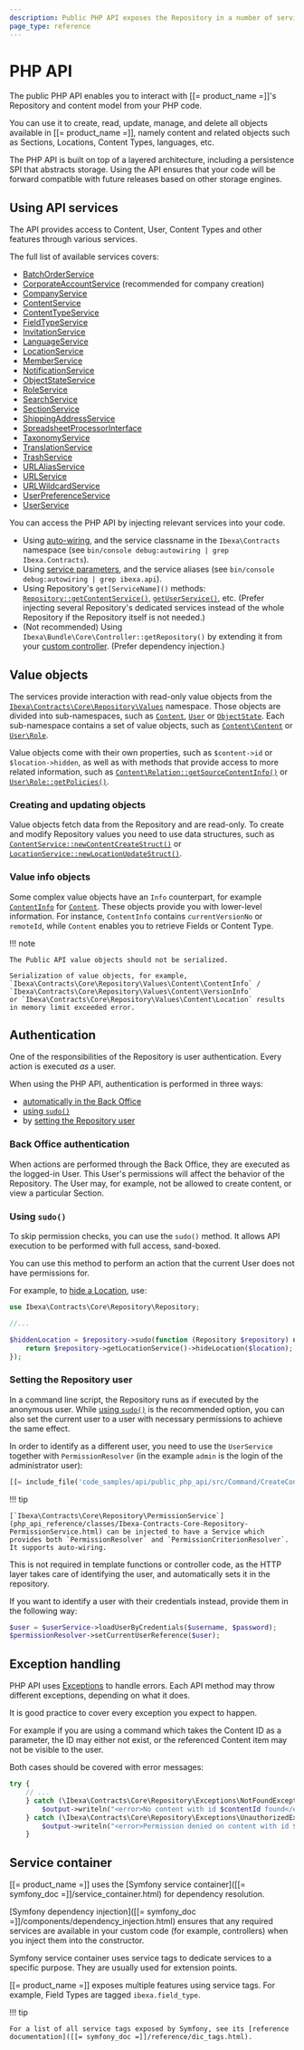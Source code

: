 ```yaml
---
description: Public PHP API exposes the Repository in a number of services and allows creating, reading, updating, managing, and deleting objects.
page_type: reference
---
```


# PHP API

The public PHP API enables you to interact with [[= product_name =]]'s Repository and content model from your PHP code.

You can use it to create, read, update, manage, and delete all objects available in [[= product_name =]], namely
content and related objects such as Sections, Locations, Content Types, languages, etc.

The PHP API is built on top of a layered architecture, including a persistence SPI that abstracts storage.
Using the API ensures that your code will be forward compatible with future releases based on other storage engines.

## Using API services

The API provides access to Content, User, Content Types and other features through various services.

The full list of available services covers:

- [BatchOrderService](php_api_reference/classes/Ibexa-Contracts-Cart-BatchOrderServiceInterface.html)
- [CorporateAccountService](php_api_reference/classes/Ibexa-Contracts-CorporateAccount-Service-CorporateAccountService.html) (recommended for company creation)
- [CompanyService](php_api_reference/classes/Ibexa-Contracts-CorporateAccount-Service-CompanyService.html)
- [ContentService](php_api_reference/classes/Ibexa-Contracts-Core-Repository-ContentService.html)
- [ContentTypeService](php_api_reference/classes/Ibexa-Contracts-Core-Repository-ContentTypeService.html)
- [FieldTypeService](php_api_reference/classes/Ibexa-Contracts-Core-Repository-FieldTypeService.html)
- [InvitationService](php_api_reference/classes/Ibexa-Contracts-User-Invitation-InvitationService.html)
- [LanguageService](php_api_reference/classes/Ibexa-Contracts-Core-Repository-LanguageService.html)
- [LocationService](php_api_reference/classes/Ibexa-Contracts-Core-Repository-LocationService.html)
- [MemberService](php_api_reference/classes/Ibexa-Contracts-CorporateAccount-Service-MemberService.html)
- [NotificationService](php_api_reference/classes/Ibexa-Contracts-Core-Repository-NotificationService.html)
- [ObjectStateService](php_api_reference/classes/Ibexa-Contracts-Core-Repository-ObjectStateService.html)
- [RoleService](php_api_reference/classes/Ibexa-Contracts-Core-Repository-RoleService.html)
- [SearchService](php_api_reference/classes/Ibexa-Contracts-Core-Repository-SearchService.html)
- [SectionService](php_api_reference/classes/Ibexa-Contracts-Core-Repository-SectionService.html)
- [ShippingAddressService](php_api_reference/classes/Ibexa-Contracts-CorporateAccount-Service-ShippingAddressService.html)
- [SpreadsheetProcessorInterface](php_api_reference/classes/Ibexa-Contracts-Cart-FileProcessor-SpreadsheetProcessorInterface.html)
- [TaxonomyService](php_api_reference/classes/Ibexa-Contracts-Taxonomy-Service-TaxonomyServiceInterface.html)
- [TranslationService](php_api_reference/classes/Ibexa-Contracts-Core-Repository-TranslationService.html)
- [TrashService](php_api_reference/classes/Ibexa-Contracts-Core-Repository-TrashService.html)
- [URLAliasService](php_api_reference/classes/Ibexa-Contracts-Core-Repository-URLAliasService.html)
- [URLService](php_api_reference/classes/Ibexa-Contracts-Core-Repository-URLService.html)
- [URLWildcardService](php_api_reference/classes/Ibexa-Contracts-Core-Repository-URLWildcardService.html)
- [UserPreferenceService](php_api_reference/classes/Ibexa-Contracts-Core-Repository-UserPreferenceService.html)
- [UserService](php_api_reference/classes/Ibexa-Contracts-Core-Repository-UserService.html)

You can access the PHP API by injecting relevant services into your code.

- Using [auto-wiring]([[=symfony_doc=]]/service_container/autowiring.html), and the service classname in the `Ibexa\Contracts` namespace (see `bin/console debug:autowiring | grep Ibexa.Contracts`).
- Using [service parameters]([[=symfony_doc=]]/service_container.html#service-parameters), and the service aliases (see `bin/console debug:autowiring | grep ibexa.api`).
- Using Repository's `get[ServiceName]()` methods: [`Repository::getContentService()`](php_api_reference/classes/Ibexa-Contracts-Core-Repository-Repository.html#method_getContentService), [`getUserService()`](php_api_reference/classes/Ibexa-Contracts-Core-Repository-Repository.html#method_getUserService), etc.
  (Prefer injecting several Repository's dedicated services instead of the whole Repository if the Repository itself is not needed.)
- (Not recommended) Using `Ibexa\Bundle\Core\Controller::getRepository()` by extending it from your [custom controller](../../templating/queries_and_controllers/controllers.md#controllers). (Prefer dependency injection.)

## Value objects

The services provide interaction with read-only value objects from the [`Ibexa\Contracts\Core\Repository\Values`](php_api_reference/namespaces/ibexa-contracts-core-repository-values.html) namespace.
Those objects are divided into sub-namespaces, such as [`Content`](php_api_reference/namespaces/ibexa-contracts-core-repository-values-content.html), [`User`](php_api_reference/namespaces/ibexa-contracts-core-repository-values-user.html) or [`ObjectState`](php_api_reference/namespaces/ibexa-contracts-core-repository-values-objectstate.html).
Each sub-namespace contains a set of value objects,
such as [`Content\Content`](php_api_reference/classes/Ibexa-Contracts-Core-Repository-Values-Content-Content.html) or [`User\Role`](php_api_reference/classes/Ibexa-Contracts-Core-Repository-Values-User-Role.html).

Value objects come with their own properties, such as `$content->id` or `$location->hidden`,
as well as with methods that provide access to more related information,
such as [`Content\Relation::getSourceContentInfo()`](php_api_reference/classes/Ibexa-Contracts-Core-Repository-Values-Content-Relation.html#method_getSourceContentInfo) or [`User\Role::getPolicies()`](php_api_reference/classes/Ibexa-Contracts-Core-Repository-Values-User-Role.html#method_getPolicies).

### Creating and updating objects

Value objects fetch data from the Repository and are read-only.
To create and modify Repository values you need to use data structures, such as [`ContentService::newContentCreateStruct()`](php_api_reference/classes/Ibexa-Contracts-Core-Repository-ContentService.html#method_newContentCreateStruct) or [`LocationService::newLocationUpdateStruct()`](php_api_reference/classes/Ibexa-Contracts-Core-Repository-LocationService.html#method_newLocationUpdateStruct).

### Value info objects

Some complex value objects have an `Info` counterpart,
for example [`ContentInfo`](php_api_reference/classes/Ibexa-Contracts-Core-Repository-Values-Content-ContentInfo.html)
for [`Content`](php_api_reference/classes/Ibexa-Contracts-Core-Repository-Values-Content-Content.html).
These objects provide you with lower-level information.
For instance, `ContentInfo` contains `currentVersionNo` or `remoteId`,
while `Content` enables you to retrieve Fields or Content Type.

!!! note

    The Public API value objects should not be serialized.

    Serialization of value objects, for example, `Ibexa\Contracts\Core\Repository\Values\Content\ContentInfo` /  `Ibexa\Contracts\Core\Repository\Values\Content\VersionInfo` 
    or `Ibexa\Contracts\Core\Repository\Values\Content\Location` results in memory limit exceeded error.


## Authentication

One of the responsibilities of the Repository is user authentication. Every action is executed *as* a user.

When using the PHP API, authentication is performed in three ways:

- [automatically in the Back Office](#back-office-authentication)
- [using `sudo()`](#using-sudo)
- by [setting the Repository user](#setting-the-repository-user)

### Back Office authentication

When actions are performed through the Back Office, they are executed as the logged-in User.
This User's permissions will affect the behavior of the Repository.
The User may, for example, not be allowed to create content, or view a particular Section.

### Using `sudo()`

To skip permission checks, you can use the `sudo()` method.
It allows API execution to be performed with full access, sand-boxed.

You can use this method to perform an action that the current User does not have permissions for.

For example, to [hide a Location](managing_content.md#hiding-and-revealing-locations), use:

``` php
use Ibexa\Contracts\Core\Repository\Repository;

//...

$hiddenLocation = $repository->sudo(function (Repository $repository) use ($location) {
    return $repository->getLocationService()->hideLocation($location);
});
```

### Setting the Repository user

In a command line script, the Repository runs as if executed by the anonymous user.
While [using `sudo()`](#using-sudo) is the recommended option,
you can also set the current user to a user with necessary permissions to achieve the same effect.

In order to identify as a different user, you need to use the `UserService` together with `PermissionResolver`
(in the example `admin` is the login of the administrator user):

``` php
[[= include_file('code_samples/api/public_php_api/src/Command/CreateContentCommand.php', 50, 52) =]]
```

!!! tip

    [`Ibexa\Contracts\Core\Repository\PermissionService`](php_api_reference/classes/Ibexa-Contracts-Core-Repository-PermissionService.html) can be injected to have a Service which provides both `PermissionResolver` and `PermissionCriterionResolver`. It supports auto-wiring.    

This is not required in template functions or controller code,
as the HTTP layer takes care of identifying the user, and automatically sets it in the repository.

If you want to identify a user with their credentials instead, provide them in the following way:

``` php
$user = $userService->loadUserByCredentials($username, $password);
$permissionResolver->setCurrentUserReference($user);
```

## Exception handling

PHP API uses [Exceptions](https://www.php.net/exceptions) to handle errors.
Each API method may throw different exceptions, depending on what it does.

It is good practice to cover every exception you expect to happen.

For example if you are using a command which takes the Content ID as a parameter,
the ID may either not exist, or the referenced Content item may not be visible to the user.

Both cases should be covered with error messages:

``` php
try {
    // ...
    } catch (\Ibexa\Contracts\Core\Repository\Exceptions\NotFoundException $e) {
        $output->writeln("<error>No content with id $contentId found</error>");
    } catch (\Ibexa\Contracts\Core\Repository\Exceptions\UnauthorizedException $e) {
        $output->writeln("<error>Permission denied on content with id $contentId</error>");
    }
```

## Service container

[[= product_name =]] uses the [Symfony service container]([[= symfony_doc =]]/service_container.html) for dependency resolution.

[Symfony dependency injection]([[= symfony_doc =]]/components/dependency_injection.html) ensures that any required services are available in your custom code
(for example, controllers) when you inject them into the constructor.

Symfony service container uses service tags to dedicate services to a specific purpose. They are usually used for extension points.

[[= product_name =]] exposes multiple features using service tags. For example, Field Types are tagged `ibexa.field_type`.

!!! tip

    For a list of all service tags exposed by Symfony, see its [reference documentation]([[= symfony_doc =]]/reference/dic_tags.html).
